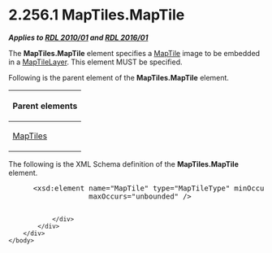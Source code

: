 <html dir="LTR" xmlns:mshelp="http://msdn.microsoft.com/mshelp" xmlns:ddue="http://ddue.schemas.microsoft.com/authoring/2003/5" xmlns:xlink="http://www.w3.org/1999/xlink" xmlns:tool="http://www.microsoft.com/tooltip">
    <head>
        <meta http-equiv="Content-Type" content="text/html; CHARSET=utf-8"></meta>
        <meta name="save" content="history"></meta>
        <title>2.256.1 MapTiles.MapTile</title>
        <xml>
            <mshelp:toctitle title="2.256.1 MapTiles.MapTile"></mshelp:toctitle>
            <mshelp:rltitle title="[MS-RDL]: MapTiles.MapTile"></mshelp:rltitle>
            <mshelp:keyword index="A" term="ec0c52c9-612f-4966-a4a4-4fb7ac386d5f"></mshelp:keyword>
            <mshelp:attr name="DCSext.ContentType" value="open specification"></mshelp:attr>
            <mshelp:attr name="AssetID" value="ec0c52c9-612f-4966-a4a4-4fb7ac386d5f"></mshelp:attr>
            <mshelp:attr name="TopicType" value="kbRef"></mshelp:attr>
            <mshelp:attr name="DCSext.Title" value="[MS-RDL]: MapTiles.MapTile" />
        </xml>
    </head>
    <body>
        <div id="header">
            <h1 class="heading">2.256.1 MapTiles.MapTile</h1>
        </div>
        <div id="mainSection">
            <div id="mainBody">
                <div id="allHistory" class="saveHistory"></div>
                <div id="sectionSection0" class="section" name="collapseableSection">
                    

<p><b><i>Applies to </i></b><a href="3428e690-a348-4ec7-8a6a-8efb42d2cdee.md"><b><i>RDL 2010/01</i></b></a><b><i>
and </i></b><a href="52ce3983-2bfc-4e72-9359-42aaf5fe4509.md"><b><i>RDL 2016/01</i></b></a></p>

<p>The <b>MapTiles.MapTile</b> element specifies a <a href="46a1e077-3d67-4b7c-a652-c36b724dfc28.md">MapTile</a> image to be
embedded in a <a href="32cf17dc-a986-43fd-b7ce-8cb2429e565f.md">MapTileLayer</a>.
This element MUST be specified.</p>

<p>Following is the parent element of the <b>MapTiles.MapTile</b>
element.</p>

<table>
 <thead>
  <tr>
   <th>
   <p>Parent elements</p>
   </th>
  </tr>
 </thead>
 <tr>
  <td>
  <p><a href="67e95e4d-99a2-456a-8e55-60131516e1b8.md">MapTiles</a></p>
  </td>
 </tr>
</table>

<p>The following is the XML Schema definition of the <b>MapTiles.MapTile</b>
element.</p>

<dl>
<dd>
<div><pre> &lt;xsd:element name=&quot;MapTile&quot; type=&quot;MapTileType&quot; minOccurs=&quot;1&quot; 
              maxOccurs=&quot;unbounded&quot; /&gt;
  
</pre></div>
</dd></dl>


                </div>
            </div>
        </div>
    </body>
</html>